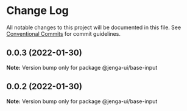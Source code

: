 # Change Log

All notable changes to this project will be documented in this file.
See [Conventional Commits](https://conventionalcommits.org) for commit guidelines.

## 0.0.3 (2022-01-30)

**Note:** Version bump only for package @jenga-ui/base-input

## 0.0.2 (2022-01-30)

**Note:** Version bump only for package @jenga-ui/base-input
